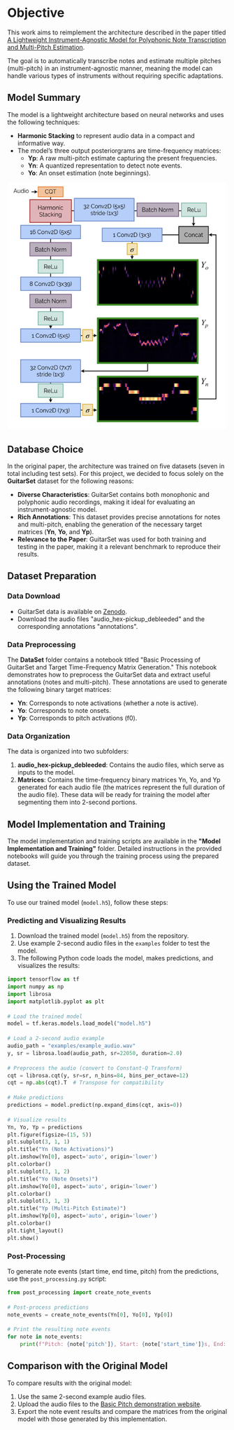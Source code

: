# Objective

This work aims to reimplement the architecture described in the paper titled [A Lightweight Instrument-Agnostic Model for Polyphonic Note Transcription and Multi-Pitch Estimation](https://arxiv.org/abs/2203.09893).

The goal is to automatically transcribe notes and estimate multiple pitches (multi-pitch) in an instrument-agnostic manner, meaning the model can handle various types of instruments without requiring specific adaptations.

## Model Summary

The model is a lightweight architecture based on neural networks and uses the following techniques:

- **Harmonic Stacking** to represent audio data in a compact and informative way.
- The model’s three output posteriorgrams are time-frequency matrices:
  - **Yp**: A raw multi-pitch estimate capturing the present frequencies.
  - **Yn**: A quantized representation to detect note events.
  - **Yo**: An onset estimation (note beginnings).

<p align="center">
  <img src="architecture.png" alt="Architecture du Modèle" width="500">
</p>

## Database Choice

In the original paper, the architecture was trained on five datasets (seven in total including test sets). For this project, we decided to focus solely on the **GuitarSet** dataset for the following reasons:

- **Diverse Characteristics**: GuitarSet contains both monophonic and polyphonic audio recordings, making it ideal for evaluating an instrument-agnostic model.
- **Rich Annotations**: This dataset provides precise annotations for notes and multi-pitch, enabling the generation of the necessary target matrices (**Yn**, **Yo**, and **Yp**).
- **Relevance to the Paper**: GuitarSet was used for both training and testing in the paper, making it a relevant benchmark to reproduce their results.

## Dataset Preparation

### Data Download

- GuitarSet data is available on [Zenodo](https://zenodo.org/record/3371780).
- Download the audio files "audio_hex-pickup_debleeded" and the corresponding annotations "annotations".

### Data Preprocessing

The **DataSet** folder contains a notebook titled "Basic Processing of GuitarSet and Target Time-Frequency Matrix Generation." This notebook demonstrates how to preprocess the GuitarSet data and extract useful annotations (notes and multi-pitch). These annotations are used to generate the following binary target matrices:

- **Yn**: Corresponds to note activations (whether a note is active).
- **Yo**: Corresponds to note onsets.
- **Yp**: Corresponds to pitch activations (f0).

### Data Organization

The data is organized into two subfolders:
1. **audio_hex-pickup_debleeded**: Contains the audio files, which serve as inputs to the model.
2. **Matrices**: Contains the time-frequency binary matrices Yn, Yo, and Yp generated for each audio file (the matrices represent the full duration of the audio file). These data will be ready for training the model after segmenting them into 2-second portions.


## Model Implementation and Training

The model implementation and training scripts are available in the **"Model Implementation and Training"** folder. Detailed instructions in the provided notebooks will guide you through the training process using the prepared dataset.

## Using the Trained Model

To use our trained model (`model.h5`), follow these steps:

### Predicting and Visualizing Results

1. Download the trained model (`model.h5`) from the repository.
2. Use example 2-second audio files in the `examples` folder to test the model.
3. The following Python code loads the model, makes predictions, and visualizes the results:

```python
import tensorflow as tf
import numpy as np
import librosa
import matplotlib.pyplot as plt

# Load the trained model
model = tf.keras.models.load_model("model.h5")

# Load a 2-second audio example
audio_path = "examples/example_audio.wav"
y, sr = librosa.load(audio_path, sr=22050, duration=2.0)

# Preprocess the audio (convert to Constant-Q Transform)
cqt = librosa.cqt(y, sr=sr, n_bins=84, bins_per_octave=12)
cqt = np.abs(cqt).T  # Transpose for compatibility

# Make predictions
predictions = model.predict(np.expand_dims(cqt, axis=0))

# Visualize results
Yn, Yo, Yp = predictions
plt.figure(figsize=(15, 5))
plt.subplot(3, 1, 1)
plt.title("Yn (Note Activations)")
plt.imshow(Yn[0], aspect='auto', origin='lower')
plt.colorbar()
plt.subplot(3, 1, 2)
plt.title("Yo (Note Onsets)")
plt.imshow(Yo[0], aspect='auto', origin='lower')
plt.colorbar()
plt.subplot(3, 1, 3)
plt.title("Yp (Multi-Pitch Estimate)")
plt.imshow(Yp[0], aspect='auto', origin='lower')
plt.colorbar()
plt.tight_layout()
plt.show()
```

### Post-Processing

To generate note events (start time, end time, pitch) from the predictions, use the `post_processing.py` script:
```python
from post_processing import create_note_events

# Post-process predictions
note_events = create_note_events(Yn[0], Yo[0], Yp[0])

# Print the resulting note events
for note in note_events:
    print(f"Pitch: {note['pitch']}, Start: {note['start_time']}s, End: {note['end_time']}s")
```

## Comparison with the Original Model

To compare results with the original model:

1. Use the same 2-second example audio files.
2. Upload the audio files to the [Basic Pitch demonstration website](https://basicpitch.spotify.com/).
3. Export the note event results and compare the matrices from the original model with those generated by this implementation.
